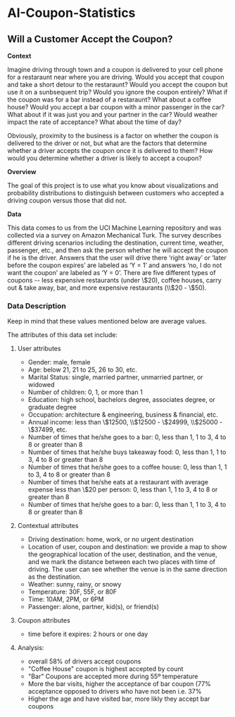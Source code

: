 # AI-Coupon-Statistics
## Will a Customer Accept the Coupon?
**Context**

Imagine driving through town and a coupon is delivered to your cell phone for a restaraunt near where you are driving. Would you accept that coupon and take a short detour to the restaraunt? Would you accept the coupon but use it on a sunbsequent trip? Would you ignore the coupon entirely? What if the coupon was for a bar instead of a restaraunt? What about a coffee house? Would you accept a bar coupon with a minor passenger in the car? What about if it was just you and your partner in the car? Would weather impact the rate of acceptance? What about the time of day?

Obviously, proximity to the business is a factor on whether the coupon is delivered to the driver or not, but what are the factors that determine whether a driver accepts the coupon once it is delivered to them? How would you determine whether a driver is likely to accept a coupon?

**Overview**

The goal of this project is to use what you know about visualizations and probability distributions to distinguish between customers who accepted a driving coupon versus those that did not.

**Data**

This data comes to us from the UCI Machine Learning repository and was collected via a survey on Amazon Mechanical Turk. The survey describes different driving scenarios including the destination, current time, weather, passenger, etc., and then ask the person whether he will accept the coupon if he is the driver. Answers that the user will drive there ‘right away’ or ‘later before the coupon expires’ are labeled as ‘Y = 1’ and answers ‘no, I do not want the coupon’ are labeled as ‘Y = 0’.  There are five different types of coupons -- less expensive restaurants (under \\$20), coffee houses, carry out & take away, bar, and more expensive restaurants (\\$20 - \\$50). 

### Data Description
Keep in mind that these values mentioned below are average values.

The attributes of this data set include:
1. User attributes
    -  Gender: male, female
    -  Age: below 21, 21 to 25, 26 to 30, etc.
    -  Marital Status: single, married partner, unmarried partner, or widowed
    -  Number of children: 0, 1, or more than 1
    -  Education: high school, bachelors degree, associates degree, or graduate degree
    -  Occupation: architecture & engineering, business & financial, etc.
    -  Annual income: less than \\$12500, \\$12500 - \\$24999, \\$25000 - \\$37499, etc.
    -  Number of times that he/she goes to a bar: 0, less than 1, 1 to 3, 4 to 8 or greater than 8
    -  Number of times that he/she buys takeaway food: 0, less than 1, 1 to 3, 4 to 8 or greater
    than 8
    -  Number of times that he/she goes to a coffee house: 0, less than 1, 1 to 3, 4 to 8 or
    greater than 8
    -  Number of times that he/she eats at a restaurant with average expense less than \\$20 per
    person: 0, less than 1, 1 to 3, 4 to 8 or greater than 8
    -  Number of times that he/she goes to a bar: 0, less than 1, 1 to 3, 4 to 8 or greater than 8
    

2. Contextual attributes
    - Driving destination: home, work, or no urgent destination
    - Location of user, coupon and destination: we provide a map to show the geographical
    location of the user, destination, and the venue, and we mark the distance between each
    two places with time of driving. The user can see whether the venue is in the same
    direction as the destination.
    - Weather: sunny, rainy, or snowy
    - Temperature: 30F, 55F, or 80F
    - Time: 10AM, 2PM, or 6PM
    - Passenger: alone, partner, kid(s), or friend(s)


3. Coupon attributes
    - time before it expires: 2 hours or one day


4. Analysis:
    - overall 58% of drivers accept coupons
    - "Coffee House" coupon is highest accepted by count
    - "Bar" Coupons are accepted more during 55º temperature
    - More the bar visits, higher the acceptance of bar coupon (77% acceptance opposed to drivers who have not been i.e. 37%
    - Higher the age and have visited bar, more likly they accept bar coupons

